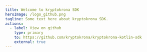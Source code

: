 ```yaml
---
title: Welcome to kryptokrona SDK
heroImage: /logo_github.png
tagline: Some text here about kryptokrona SDK.
actions:
  - label: View on github
    type: primary
    to: https://github.com/kryptokrona/kryptokrona-kotlin-sdk
    external: true
---
```

